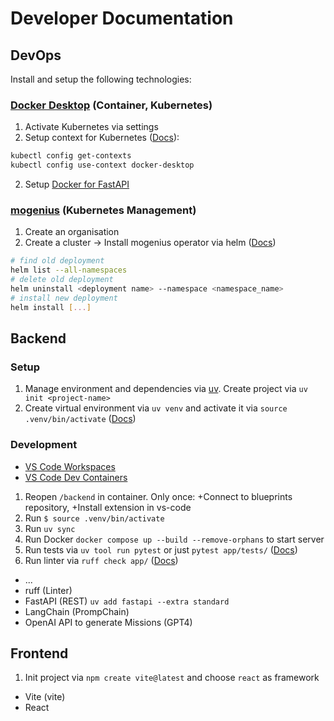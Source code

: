 # Developer Documentation

## DevOps

Install and setup the following technologies:

### [Docker Desktop](https://docs.docker.com/desktop/) (Container, Kubernetes)

1. Activate Kubernetes via settings
2. Setup context for Kubernetes ([Docs](https://docs.docker.com/desktop/kubernetes/)):
```bash
kubectl config get-contexts
kubectl config use-context docker-desktop
```

2. Setup [Docker for FastAPI](https://fastapi.tiangolo.com/deployment/docker/?h=docker#fastapi-in-containers-docker)

### [mogenius](https://mogenius.com) (Kubernetes Management)

1. Create an organisation
2. Create a cluster -> Install mogenius operator via helm ([Docs](https://docs.mogenius.com/tutorials/how-to-deploy-docker-container-on-kubernetes))
```bash
# find old deployment
helm list --all-namespaces
# delete old deployment
helm uninstall <deployment name> --namespace <namespace_name>
# install new deployment
helm install [...]
```

## Backend

### Setup

1. Manage environment and dependencies via [uv](https://github.com/astral-sh/uv). Create project via `uv init <project-name>`
2. Create virtual environment via `uv venv` and activate it via `source .venv/bin/activate` ([Docs](https://fastapi.tiangolo.com/virtual-environments/#create-a-virtual-environment))

### Development

- [VS Code Workspaces](https://code.visualstudio.com/docs/editor/workspaces)
- [VS Code Dev Containers](https://www.youtube.com/watch?v=dihfA7Ol6Mw)

1. Reopen `/backend` in container. Only once: +Connect to blueprints repository, +Install extension in vs-code
2. Run `$ source .venv/bin/activate`
3. Run `uv sync`
4. Run Docker `docker compose up --build --remove-orphans` to start server
5. Run tests via `uv tool run pytest` or just `pytest app/tests/` ([Docs](https://docs.pytest.org/en/stable/how-to/usage.html))
6. Run linter via `ruff check app/` ([Docs](https://docs.astral.sh/ruff/linter/))

* ...
* ruff (Linter)
* FastAPI (REST) `uv add fastapi --extra standard`
* LangChain (PrompChain)
* OpenAI API to generate Missions (GPT4)

## Frontend

1. Init project via `npm create vite@latest` and choose `react` as framework

* Vite (vite)
* React
